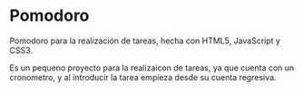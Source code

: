 # Pomodoro
Pomodoro para la realización de tareas, hecha con HTML5, JavaScript y CSS3.

Es un pequeno proyecto para la realizaicon de tareas, ya que cuenta con un cronometro, y al introducir la tarea empieza desde su cuenta regresiva.

